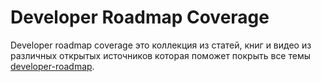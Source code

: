 # Developer Roadmap Coverage

Developer roadmap coverage это коллекция из статей, книг и видео из различных открытых источников которая поможет покрыть все темы [developer-roadmap](https://github.com/kamranahmedse/developer-roadmap).
